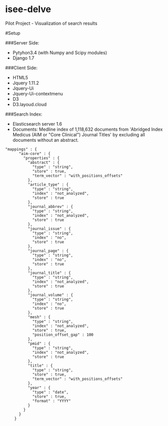 # isee-delve
Pilot Project - Visualization of search results

#Setup

###Server Side:
- Pytyhon3.4 (with Numpy and Scipy modules)
- Django 1.7

###Client Side:
- HTML5
- Jquery 1.11.2
- Jquery-Ui
- Jquery-Ui-contextmenu
- D3
- D3.layoud.cloud

###Search Index:
- Elasticsearch server 1.6
- Documents: Medline index of 1,118,632 documents from 'Abridged Index Medicus (AIM or "Core Clinical") Journal Titles' by excluding all documents without an abstract.
```
"mappings" : {
      "aim-core" : {
        "properties" : {
          "abstract" : {
            "type" : "string",
            "store" : true,
            "term_vector" : "with_positions_offsets"
          },
          "article_type" : {
            "type" : "string",
            "index" : "not_analyzed",
            "store" : true
          },
          "journal_abbrev" : {
            "type" : "string",
            "index" : "not_analyzed",
            "store" : true
          },
          "journal_issue" : {
            "type" : "string",
            "index" : "no",
            "store" : true
          },
          "journal_page" : {
            "type" : "string",
            "index" : "no",
            "store" : true
          },
          "journal_title" : {
            "type" : "string",
            "index" : "not_analyzed",
            "store" : true
          },
          "journal_volume" : {
            "type" : "string",
            "index" : "no",
            "store" : true
          },
          "mesh" : {
            "type" : "string",
            "index" : "not_analyzed",
            "store" : true,
            "position_offset_gap" : 100
          },
          "pmid" : {
            "type" : "string",
            "index" : "not_analyzed",
            "store" : true
          },
          "title" : {
            "type" : "string",
            "store" : true,
            "term_vector" : "with_positions_offsets"
          },
          "year" : {
            "type" : "date",
            "store" : true,
            "format" : "YYYY"
          }
        }
      }
    }
```
